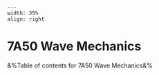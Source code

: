 
```{figure} /figures/busy.png
---
width: 35%
align: right
```
# 7A50 Wave Mechanics

&%Table of contents for 7A50 Wave Mechanics&%